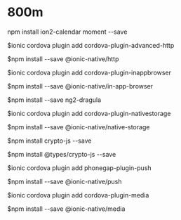 # 800m

npm install ion2-calendar moment --save

$ionic cordova plugin add cordova-plugin-advanced-http

$npm install --save @ionic-native/http

$ionic cordova plugin add cordova-plugin-inappbrowser

$npm install --save @ionic-native/in-app-browser

$npm install --save ng2-dragula

$ionic cordova plugin add cordova-plugin-nativestorage

$npm install --save @ionic-native/native-storage

$npm install crypto-js --save

$npm install @types/crypto-js --save

$ionic cordova plugin add phonegap-plugin-push 

$npm install --save @ionic-native/push

$ionic cordova plugin add cordova-plugin-media

$npm install --save @ionic-native/media



